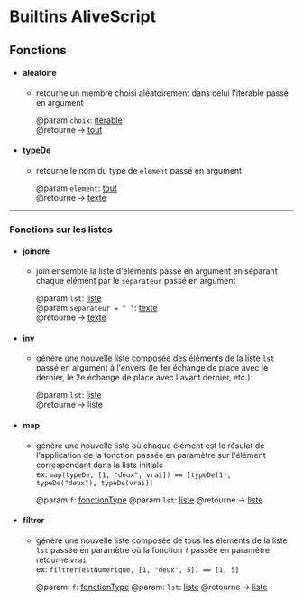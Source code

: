 # Builtins AliveScript

## Fonctions

-   #### aleatoire

    -   retourne un membre choisi aléatoirement dans celui l'itérable passé en argument

        @param `choix`: [iterable][type_builtins]  
        @retourne -> [tout][type_builtins]

-   #### typeDe

    -   retourne le nom du type de `element` passé en argument

        @param `element`: [tout][type_builtins]  
        @retourne -> [texte][type_builtins]

---

### Fonctions sur les listes

-   #### joindre

    -   join ensemble la liste d'éléments passé en argument en séparant chaque élément par le `separateur` passé en argument

        @param `lst`: [liste][type_builtins]  
        @param `separateur = " "`: [texte][type_builtins]  
        @retourne -> [texte][type_builtins]

-   #### inv

    -   génère une nouvelle liste composée des éléments de la liste `lst` passé en argument à l'envers (le 1er échange de place avec le dernier, le 2e échange de place avec l'avant dernier, etc.)

        @param `lst`: [liste][type_builtins]  
        @retourne -> [liste][type_builtins]

-   #### map

    -   génère une nouvelle liste où chaque élément est le résulat de l'application de la fonction passée en paramètre sur l'élément correspondant dans la liste initiale  
        ex: `map(typeDe, [1, "deux", vrai]) == [typeDe(1), typeDe("deux"), typeDe(vrai)]`

        @param `f`: [fonctionType][type_builtins]
        @param `lst`: [liste][type_builtins]
        @retourne -> [liste][type_builtins]

-   #### filtrer

    -   génère une nouvelle liste composée de tous les éléments de la liste `lst` passée en paramètre où la fonction `f` passée en paramètre retourne `vrai`  
        ex: `filtrer(estNumerique, [1, "deux", 5]) == [1, 5]`

        @param: `f`: [fonctionType][type_builtins]
        @param: `lst`: [liste][type_builtins]
        @retourne -> [liste][type_builtins]

[type_builtins]: aliveScript.md/#Typesbuiltins
